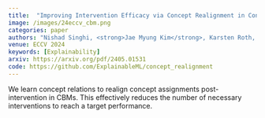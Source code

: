 ```yaml
---
title:  "Improving Intervention Efficacy via Concept Realignment in Concept Bottleneck Models"
image: /images/24eccv_cbm.png
categories: paper
authors: "Nishad Singhi, <strong>Jae Myung Kim</strong>, Karsten Roth, Zeynep Akata"
venue: ECCV 2024
keywords: [Explainability]
arxiv: https://arxiv.org/pdf/2405.01531
code: https://github.com/ExplainableML/concept_realignment
---
```

We learn concept relations to realign concept assignments post-intervention in CBMs. This effectively reduces the number of necessary interventions to reach a target performance.

